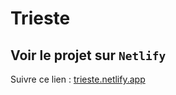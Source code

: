 # Trieste

## Voir le projet sur `Netlify`
Suivre ce lien : [trieste.netlify.app](https://trieste.netlify.app)